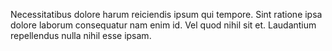 Necessitatibus dolore harum reiciendis ipsum qui tempore. Sint ratione ipsa dolore laborum consequatur nam enim id. Vel quod nihil sit et. Laudantium repellendus nulla nihil esse ipsam.